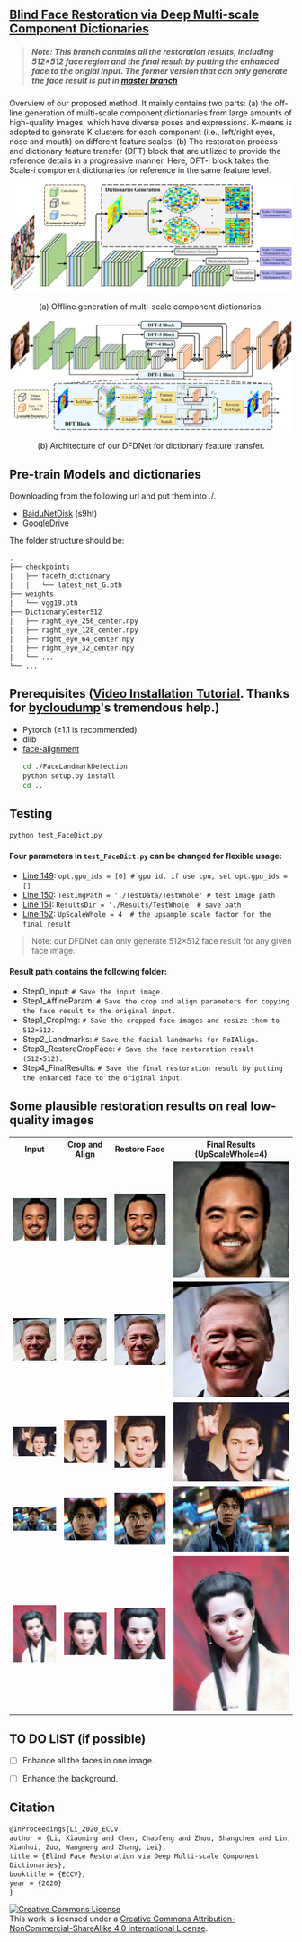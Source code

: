 ## [Blind Face Restoration via Deep Multi-scale Component Dictionaries](https://arxiv.org/pdf/2008.00418.pdf)

>##### __Note: This branch contains all the restoration results, including 512×512 face region and the final result by putting the enhanced face to the origial input. The former version that can only generate the face result is put in [master branch](https://github.com/csxmli2016/DFDNet/tree/master)__ 


<p>
Overview of our proposed method. It mainly contains two parts: (a) the off-line generation of multi-scale component dictionaries from large amounts of high-quality images, which have diverse poses and expressions. K-means is adopted to generate K clusters for each component (i.e., left/right eyes, nose and mouth) on different feature scales. (b) The restoration process and dictionary feature transfer (DFT) block that are utilized to provide the reference details in a progressive manner. Here, DFT-i block takes the Scale-i component dictionaries for reference in the same feature level.
</p>  
    

<img src="./Imgs/pipeline_a.png">
<p align="center">(a) Offline generation of multi-scale component dictionaries.</p>
<img src="./Imgs/pipeline_b.png">
<p align="center">(b) Architecture of our DFDNet for dictionary feature transfer.</p>


## Pre-train Models and dictionaries
Downloading from the following url and put them into ./.
- [BaiduNetDisk](https://pan.baidu.com/s/1K4fzjPiezVSMl5NjHoJCGQ) (s9ht)
- [GoogleDrive](https://drive.google.com/drive/folders/1bayYIUMCSGmoFPyd4Uu2Uwn347RW-vl5?usp=sharing)

The folder structure should be:
    
    .
    ├── checkpoints                    
    │   ├── facefh_dictionary                  
    │   │   └── latest_net_G.pth   
    ├── weights
    │   └── vgg19.pth
    ├── DictionaryCenter512
    │   ├── right_eye_256_center.npy
    │   ├── right_eye_128_center.npy
    │   ├── right_eye_64_center.npy
    │   ├── right_eye_32_center.npy
    │   └── ...
    └── ...

## Prerequisites ([Video Installation Tutorial](https://www.youtube.com/watch?v=OTqGYMSKGF4). Thanks for [bycloudump](https://www.youtube.com/channel/UCfg9ux4m8P0YDITTPptrmLg)'s tremendous help.)
- Pytorch (≥1.1 is recommended)
- dlib
- [face-alignment](https://github.com/1adrianb/face-alignment)
    ```bash
    cd ./FaceLandmarkDetection
    python setup.py install
    cd ..
    ```
    

## Testing
```bash
python test_FaceDict.py
```
#### __Four parameters in ```test_FaceDict.py``` can be changed for flexible usage:__
- [Line 149](https://github.com/csxmli2016/DFDNet/blob/93a6332f672a806f06356ac2aa8f86b233cfeadf/test_FaceDict.py#L149): ```opt.gpu_ids = [0] # gpu id. if use cpu, set opt.gpu_ids = []```
- [Line 150](https://github.com/csxmli2016/DFDNet/blob/93a6332f672a806f06356ac2aa8f86b233cfeadf/test_FaceDict.py#L150): ```TestImgPath = './TestData/TestWhole' # test image path```
- [Line 151](https://github.com/csxmli2016/DFDNet/blob/93a6332f672a806f06356ac2aa8f86b233cfeadf/test_FaceDict.py#L151): ```ResultsDir = './Results/TestWhole' # save path```
- [Line 152](https://github.com/csxmli2016/DFDNet/blob/93a6332f672a806f06356ac2aa8f86b233cfeadf/test_FaceDict.py#L152): ```UpScaleWhole = 4  # the upsample scale factor for the final result```

>Note: our DFDNet can only generate 512&times;512 face result for any given face image.

#### __Result path contains the following folder:__
- Step0_Input: ```# Save the input image.```
- Step1_AffineParam: ```# Save the crop and align parameters for copying the face result to the original input.```
- Step1_CropImg: ```# Save the cropped face images and resize them to 512×512.```
- Step2_Landmarks: ```# Save the facial landmarks for RoIAlign.```
- Step3_RestoreCropFace: ```# Save the face restoration result (512×512).```
- Step4_FinalResults: ```# Save the final restoration result by putting the enhanced face to the original input.```

## Some plausible restoration results on real low-quality images

 <table  style="float:center" width=100%>
 <tr>
  <th><B>Input</B></th><th><B>Crop and Align</B></th><th><B>Restore Face</B></th><th><B>Final Results (UpScaleWhole=4)</B></th>
 </tr>
  <tr>
  <td>
  <img src='./Imgs/RealLR/n000056_0060_01.png'>
  </td>
  <td>
  <img src='./Imgs/RealLR/n000056_0060_01.png'>
  </td>
  <td>
   <img src='./Imgs/ShowResults/n000056_0060_01.png'>
  </td>
  <td>
   <img src='./Imgs/ShowResults/n000056_0060_01.png'>
  </td>
 </tr>
  <tr>
  <td>
  <img src='./Imgs/RealLR/n000184_0094_01.png'>
  </td>
  <td>
  <img src='./Imgs/RealLR/n000184_0094_01.png'>
  </td>
  <td>
   <img src='./Imgs/ShowResults/n000184_0094_01.png'>
  </td>
  <td>
   <img src='./Imgs/ShowResults/n000184_0094_01.png'>
  </td>
 </tr>
 <tr>
  <td>
  <img src='./Imgs/Whole/test1_0.jpg'>
  </td>
  <td>
   <img src='./Imgs/Whole/test1_1.jpg'>
  </td>
    <td>
   <img src='./Imgs/Whole/test1_2.jpg'>
  </td>
    <td>
   <img src='./Imgs/Whole/test1_3.jpg'>
  </td>
 </tr>
 <tr>
  <td>
  <img src='./Imgs/Whole/test2_0.jpg'>
  </td>
  <td>
   <img src='./Imgs/Whole/test2_1.jpg'>
  </td>
    <td>
   <img src='./Imgs/Whole/test2_2.jpg'>
  </td>
    <td>
   <img src='./Imgs/Whole/test2_3.jpg'>
  </td>
 </tr>
 <tr>
  <td>
  <img src='./Imgs/Whole/test5_0.jpg'>
  </td>
  <td>
   <img src='./Imgs/Whole/test5_1.jpg'>
  </td>
    <td>
   <img src='./Imgs/Whole/test5_2.jpg'>
  </td>
    <td>
   <img src='./Imgs/Whole/test5_3.jpg'>
  </td>
 </tr>
  
 </table>

## TO DO LIST (if possible)
- [ ] Enhance all the faces in one image.
- [ ] Enhance the background.


## Citation

```
@InProceedings{Li_2020_ECCV,
author = {Li, Xiaoming and Chen, Chaofeng and Zhou, Shangchen and Lin, Xianhui, Zuo, Wangmeng and Zhang, Lei},
title = {Blind Face Restoration via Deep Multi-scale Component Dictionaries},
booktitle = {ECCV},
year = {2020}
}
```

<a rel="license" href="http://creativecommons.org/licenses/by-nc-sa/4.0/"><img alt="Creative Commons License" style="border-width:0" src="https://i.creativecommons.org/l/by-nc-sa/4.0/88x31.png" /></a><br />This work is licensed under a <a rel="license" href="http://creativecommons.org/licenses/by-nc-sa/4.0/">Creative Commons Attribution-NonCommercial-ShareAlike 4.0 International License</a>.


